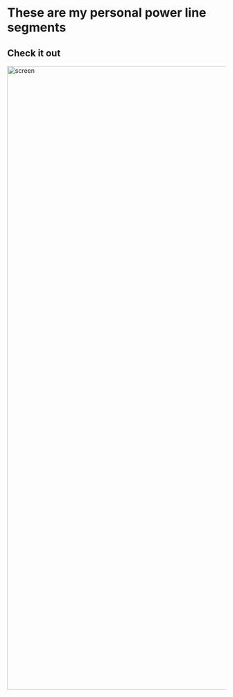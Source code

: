 # These are my personal power line segments

## Check it out
<img width="1439" alt="screen" src="https://user-images.githubusercontent.com/234049/33556235-5f08bcac-d8ea-11e7-8810-fb08d6b64d2f.png">



